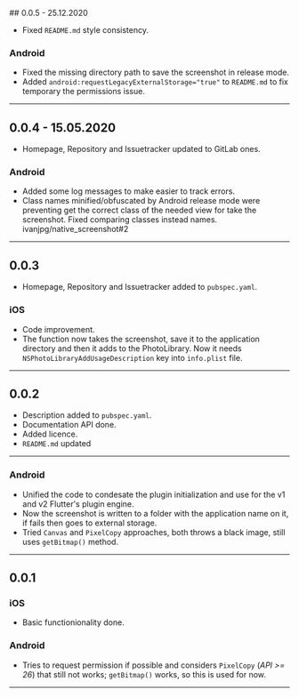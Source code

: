 ## 0.0.5 - 25.12.2020
- Fixed `README.md` style consistency.
### Android
- Fixed the missing directory path to save the screenshot in release mode.
- Added `android:requestLegacyExternalStorage="true"` to `README.md` to fix temporary the permissions issue.

---

## 0.0.4 - 15.05.2020
- Homepage, Repository and Issuetracker updated to GitLab ones.
### Android
- Added some log messages to make easier to track errors.
- Class names minified/obfuscated by Android release mode were preventing get the correct class of the needed view for take the screenshot. Fixed comparing classes instead names. ivanjpg/native_screenshot#2

---

## 0.0.3
- Homepage, Repository and Issuetracker added to `pubspec.yaml`.
### iOS
- Code improvement.
- The function now takes the screenshot, save it to the application directory and then it adds to the PhotoLibrary. Now it needs `NSPhotoLibraryAddUsageDescription` key into `info.plist` file.

---

## 0.0.2
- Description added to `pubspec.yaml`.
- Documentation API done.
- Added licence.
- `README.md` updated

---

### Android
- Unified the code to condesate the plugin initialization and use for the v1 and v2 Flutter's plugin engine.
- Now the screenshot is written to a folder with the application name on it, if fails then goes to external storage.
- Tried `Canvas` and `PixelCopy` approaches, both throws a black image, still uses `getBitmap()` method.

---

## 0.0.1
### iOS
- Basic functionionality done.

### Android
- Tries to request permission if possible and considers `PixelCopy` (_API >= 26_) that still not works; `getBitmap()` works, so this is used for now.

---